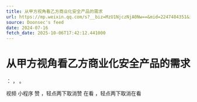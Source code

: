 ```yaml
---
title: 从甲方视角看乙方商业化安全产品的需求
url: https://mp.weixin.qq.com/s?__biz=MzU1NjczNjA0Nw==&mid=2247484351&idx=1&sn=d1a0786b1d9ea4bc4af7f97a3e9ae74f
source: Doonsec's feed
date: 2024-07-16
fetch_date: 2025-10-06T17:42:12.441000
---
```


# 从甲方视角看乙方商业化安全产品的需求

：
，
。

视频
小程序
赞
，轻点两下取消赞
在看
，轻点两下取消在看